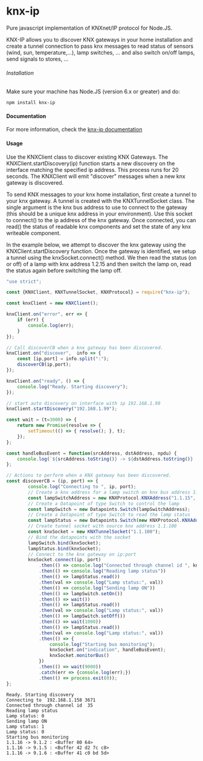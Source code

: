 # knx-ip
Pure javascript implementation of KNXnet/IP protocol for Node.JS.

KNX-IP allows you to discover KNX gateways in your home installation and create a tunnel connection to
pass knx messages to read status of sensors (wind, sun, temperature,...), lamp switches, ... and 
also switch on/off lamps, send signals to stores, ...

###### Installation

Make sure your machine has Node.JS (version 6.x or greater) and do:
```
npm install knx-ip
```

#### Documentation

For more information, check the
[knx-ip documentation](http://www.gdnet.be/knx-ip/doc/)


#### Usage

Use the KNXClient class to discover existing KNX Gateways.
The KNXClient.startDiscovery(ip) function starts a new discovery on the interface
matching the specified ip address.  This process runs for 20 seconds.
The KNXClient will emit "discover" messages when a new knx gateway is discovered.

To send KNX messages to your knx home installation, first create a tunnel to your knx gateway.
A tunnel is created with the KNXTunnelSocket class.  The single argument is the knx bus address to use to connect
to the gateway (this should be a unique knx address in your environment).
Use this socket to connect() to the ip address of the knx gateway.
Once connected, you can read() the status of readable knx components and set the state of any knx 
writeable component.


In the example below, we attempt to discover the knx gateway using the KNXClient.startDiscovery function.
Once the gateway is identified, we setup a tunnel using the knxSocket.connect() method.
We then read the status (on or off) of a lamp with knx address 1.2.15 and then switch the lamp on,
read the status again before switching the lamp off.
 

```javascript
"use strict";

const {KNXClient, KNXTunnelSocket, KNXProtocol} = require("knx-ip");

const knxClient = new KNXClient();

knxClient.on("error", err => {
    if (err) {
        console.log(err);
    }
});

// Call discoverCB when a knx gateway has been discovered.
knxClient.on("discover",  info => {
    const [ip,port] = info.split(":");
    discoverCB(ip,port);
});

knxClient.on("ready", () => {
    console.log("Ready. Starting discovery");
});

// start auto discovery on interface with ip 192.168.1.99
knxClient.startDiscovery("192.168.1.99");

const wait = (t=3000) => {
    return new Promise(resolve => {
        setTimeout(() => { resolve(); }, t);
    });
};

const handleBusEvent = function(srcAddress, dstAddress, npdu) {
    console.log(`${srcAddress.toString()} -> ${dstAddress.toString()} :`, npdu.dataValue);
};

// Actions to perform when a KNX gateway has been discovered.
const discoverCB = (ip, port) => {
        console.log("Connecting to ", ip, port);
        // Create a knx address for a lamp switch on knx bus address 1.1.15
        const lampSwitchAddress = new KNXProtocol.KNXAddress("1.1.15", KNXProtocol.KNXAddress.TYPE_GROUP);
        // Create a Datapoint of type Switch to control the lamp
        const lampSwitch = new Datapoints.Switch(lampSwitchAddress);
        // Create a Datapoint of type Switch to read the lamp status
        const lampStatus = new Datapoints.Switch(new KNXProtocol.KNXAddress("1.2.15", KNXProtocol.KNXAddress.TYPE_GROUP));
        // Create tunnel socket with source knx address 1.1.100
        const knxSocket = new KNXTunnelSocket("1.1.100");
        // Bind the datapoints with the socket
        lampSwitch.bind(knxSocket);
        lampStatus.bind(knxSocket);
        // Connect to the knx gateway on ip:port
        knxSocket.connect(ip, port)
            .then(() => console.log("Connected through channel id ", knxSocket.channelID))
            .then(() => console.log("Reading lamp status"))
            .then(() => lampStatus.read())
            .then(val => console.log("Lamp status:", val))
            .then(() => console.log("Sending lamp ON"))
            .then(() => lampSwitch.setOn())
            .then(() => wait())
            .then(() => lampStatus.read())
            .then(val => console.log("Lamp status:", val))
            .then(() => lampSwitch.setOff())
            .then(() => wait(1000))
            .then(() => lampStatus.read())
            .then(val => console.log("Lamp status:", val))
            .then(() => {
                console.log("Starting bus monitoring");
                knxSocket.on("indication", handleBusEvent);
                knxSocket.monitorBus()
            })
            .then(() => wait(9000))
            .catch(err => {console.log(err);})
            .then(() => process.exit(0));
};
```
```
Ready. Starting discovery
Connecting to  192.168.1.158 3671
Connected through channel id  35
Reading lamp status
Lamp status: 0
Sending lamp ON
Lamp status: 1
Lamp status: 0
Starting bus monitoring
1.1.16 -> 9.1.2 : <Buffer 00 64>
1.1.16 -> 9.1.5 : <Buffer 42 d2 7c c8>
1.1.16 -> 9.1.6 : <Buffer 41 c0 bd 5d>

```